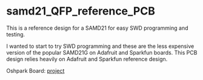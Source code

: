 # samd21_QFP_reference_PCB

This is a reference design for a SAMD21 for easy SWD programming and testing.

I wanted to start to try SWD programming and these are the less expensive version of the popular SAMD21G on Adafruit and Sparkfun boards.
This PCB design relies heavily on Adafruit and Sparkfun reference design.

Oshpark Board: [project](https://oshpark.com/shared_projects/EjZP7lWQ)

